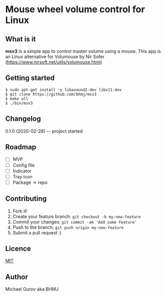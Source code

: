 # Mouse wheel volume control for Linux

## What is it

**msv3** is a simple app to control master volume using a mouse. This app is an Linux alternative for Volumouse by Nir Sofer (https://www.nirsoft.net/utils/volumouse.html)

## Getting started

```
$ sudo apt-get install -y libasound2-dev libx11-dev
$ git clone https://github.com/bhmj/msv3
$ make all
$ ./bin/msv3
```

## Changelog

0.1.0 (2020-02-28) -- project started

## Roadmap

- [ ] MVP  
- [ ] Config file  
- [ ] Indicator  
- [ ] Tray icon  
- [ ] Package -> repo  

## Contributing

1. Fork it!
2. Create your feature branch: `git checkout -b my-new-feature`
3. Commit your changes: `git commit -am 'Add some feature'`
4. Push to the branch: `git push origin my-new-feature`
5. Submit a pull request :)

## Licence

[MIT](http://opensource.org/licenses/MIT)

## Author

Michael Gurov aka BHMJ